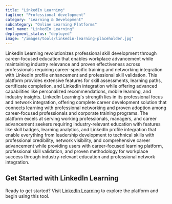 ```yaml
---
title: "LinkedIn Learning"
tagline: "Professional development"
category: "Learning & Development"
subcategory: "Online Learning Platforms"
tool_name: "LinkedIn Learning"
deployment_status: "deployed"
image: "/images/tools/linkedin-learning-placeholder.jpg"
---
```

LinkedIn Learning revolutionizes professional skill development through career-focused education that enables workplace advancement while maintaining industry relevance and proven effectiveness across professionals requiring career-specific training and networking integration with LinkedIn profile enhancement and professional skill validation. This platform provides extensive features for skill assessments, learning paths, certificate completion, and LinkedIn integration while offering advanced capabilities like personalized recommendations, mobile learning, and industry insights. LinkedIn Learning's strength lies in its professional focus and network integration, offering complete career development solution that connects learning with professional networking and proven adoption among career-focused professionals and corporate training programs. The platform excels at serving working professionals, managers, and career advancement seekers requiring industry-relevant education with features like skill badges, learning analytics, and LinkedIn profile integration that enable everything from leadership development to technical skills with professional credibility, network visibility, and comprehensive career advancement while providing users with career-focused learning platform, professional skill validation, and proven methodology for workplace success through industry-relevant education and professional network integration.
## Get Started with LinkedIn Learning

Ready to get started? Visit [LinkedIn Learning](https://linkedinlearning.com) to explore the platform and begin using this tool.
